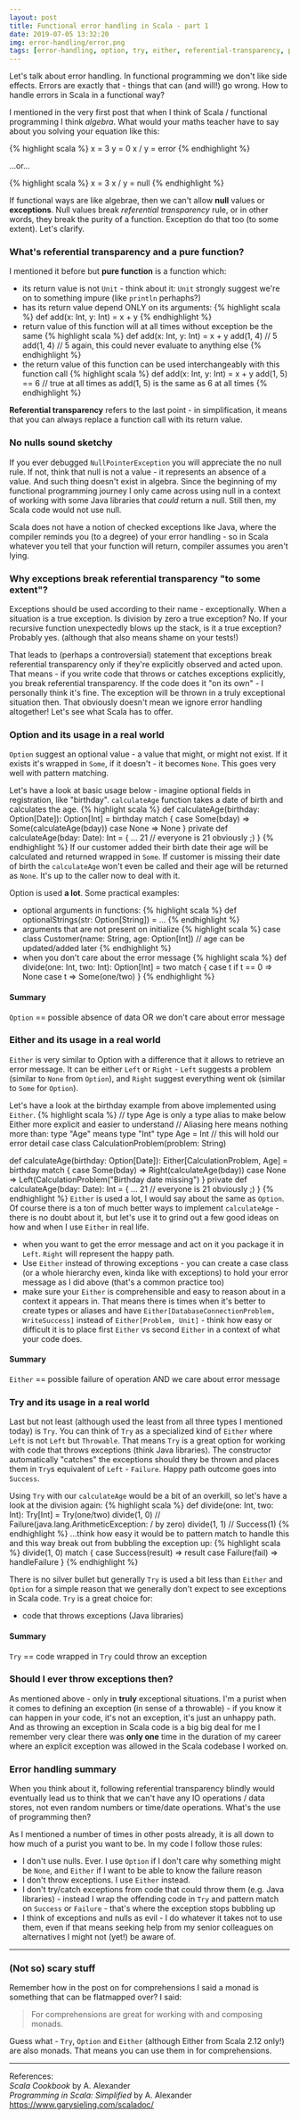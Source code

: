 ```yaml
---
layout: post
title: Functional error handling in Scala - part 1
date: 2019-07-05 13:32:20
img: error-handling/error.png 
tags: [error-handling, option, try, either, referential-transparency, pure-function, functional-programming]
---
```



Let's talk about error handling. In functional programming we don't like side effects. Errors are exactly that - things that can (and will!) go wrong. How to handle errors in Scala in a functional way?

I mentioned in the very first post that when I think of Scala / functional programming I think _algebra_. What would your maths teacher have to say about you solving your equation like this:

{% highlight scala %}
x = 3
y = 0
x / y = error
{% endhighlight %}

...or...

{% highlight scala %}
x = 3
x / y = null
{% endhighlight %}

If functional ways are like algebrae, then we can't allow <b>null</b> values or <b>exceptions</b>. Null values break _referential transparency_ rule, or in other words, they break the purity of a function. Exception do that too (to some extent). Let's clarify.

### What's referential transparency and a pure function?
I mentioned it before but <b>pure function</b> is a function which:
* its return value is not `Unit` - think about it: `Unit` strongly suggest we're on to something impure (like `println` perhaphs?)
* has its return value depend ONLY on its arguments:
{% highlight scala %}
def add(x: Int, y: Int) = x + y
{% endhighlight %}
* return value of this function will at all times without exception be the same
{% highlight scala %}
def add(x: Int, y: Int) = x + y
add(1, 4) // 5
add(1, 4) // 5 again, this could never evaluate to anything else
{% endhighlight %}
* the return value of this function can be used interchangeably with this function call
{% highlight scala %}
def add(x: Int, y: Int) = x + y
add(1, 5) == 6 // true at all times as add(1, 5) is the same as 6 at all times
{% endhighlight %}

<b>Referential transparency</b> refers to the last point - in simplification, it means that you can always replace a function call with its return value.

### No nulls sound sketchy
If you ever debugged `NullPointerException` you will appreciate the no null rule. If not, think that null is not a value - it represents an absence of a value. And such thing doesn't exist in algebra. Since the beginning of my functional programming journey I only came across using null in a context of working with some Java libraries that _could_ return a null. Still then, my Scala code would not use null.

Scala does not have a notion of checked exceptions like Java, where the compiler reminds you (to a degree) of your error handling - so in Scala whatever you tell that your function will return, compiler assumes you aren't lying.

### Why exceptions break referential transparency "to some extent"?
Exceptions should be used according to their name - exceptionally. When a situation is a true exception. Is division by zero a true exception? No. If your recursive function unexpectedly blows up the stack, is it a true exception? Probably yes. (although that also means shame on your tests!)

That leads to (perhaps a controversial) statement that exceptions break referential transparency only if they're explicitly observed and acted upon. That means - if you write code that throws or catches exceptions explicitly, you break referential transparency. If the code does it "on its own" - I personally think it's fine. The exception will be thrown in a truly exceptional situation then. That obviously doesn't mean we ignore error handling altogether! Let's see what Scala has to offer.


### Option and its usage in a real world
`Option` suggest an optional value - a value that might, or might not exist. If it exists it's wrapped in `Some`, if it doesn't - it becomes `None`. This goes very well with pattern matching.
 
 Let's have a look at basic usage below - imagine optional fields in registration, like "birthday". `calculateAge` function takes a date of birth and calculates the age.
{% highlight scala %}
def calculateAge(birthday: Option[Date]): Option[Int] =
    birthday match {
        case Some(bday) => Some(calculateAge(bday))
        case None => None
    }
private def calculateAge(bday: Date): Int = {
    ...
    21 // everyone is 21 obviously ;)
 }
{% endhighlight %}
If our customer added their birth date their age will be calculated and returned wrapped in `Some`. If customer is missing their date of birth the `calculateAge` won't even be called and their age will be returned as `None`. It's up to the caller now to deal with it.

Option is used <b>a lot</b>. Some practical examples:
* optional arguments in functions:
{% highlight scala %}
def optionalStrings(str: Option[String]) = ...
{% endhighlight %}
* arguments that are not present on initialize
{% highlight scala %}
case class Customer(name: String, age: Option[Int]) 
// age can be updated/added later
{% endhighlight %}
* when you don't care about the error message
{% highlight scala %}
def divide(one: Int, two: Int): Option[Int] =
   two match {
    case t if t == 0 => None
    case t => Some(one/two)
   }
{% endhighlight %}

#### Summary
`Option` == possible absence of data OR we don't care about error message

### Either and its usage in a real world
`Either` is very similar to Option with a difference that it allows to retrieve an error message. It can be either `Left` or `Right` - `Left` suggests a problem (similar to `None` from `Option`), and `Right` suggest everything went ok (similar to `Some` for `Option`).

Let's have a look at the birthday example from above implemented using `Either`.
{% highlight scala %}
// type Age is only a type alias to make below Either more explicit and easier to understand
// Aliasing here means nothing more than: type "Age" means type "Int"
type Age = Int 
// this will hold our error detail
case class CalculationProblem(problem: String) 

def calculateAge(birthday: Option[Date]): Either[CalculationProblem, Age] =
    birthday match {
        case Some(bday) => Right(calculateAge(bday))
        case None => Left(CalculationProblem("Birthday date missing")
    }
private def calculateAge(bday: Date): Int = {
    ...
    21 // everyone is 21 obviously ;)
 }
{% endhighlight %}
`Either` is used a lot, I would say about the same as `Option`. Of course there is a ton of much better ways to implement `calculateAge` - there is no doubt about it, but let's use it to grind out a few good ideas on how and when I use `Either` in real life.

* when you want to get the error message and act on it you package it in `Left`. `Right` will represent the happy path.
* Use `Either` instead of throwing exceptions - you can create a case class (or a whole hierarchy even, kinda like with exceptions) to hold your error message as I did above (that's a common practice too)
* make sure your `Either` is comprehensible and easy to reason about in a context it appears in. That means there is times when it's better to create types or aliases and have `Either[DatabaseConnectionProblem, WriteSuccess]` instead of `Either[Problem, Unit]` - think how easy or difficult it is to place first `Either` vs second `Either` in a context of what your code does.

#### Summary
`Either` == possible failure of operation AND we care about error message


### Try and its usage in a real world
Last but not least (although used the least from all three types I mentioned today) is `Try`.
You can think of `Try` as a specialized kind of `Either` where `Left` is not `Left` but `Throwable`. That means `Try` is a great option for working with code that throws exceptions (think Java libraries). The constructor automatically "catches" the exceptions should they be thrown and places them in `Try`s equivalent of `Left` - `Failure`. Happy path outcome goes into `Success`.

Using `Try` with our `calculateAge` would be a bit of an overkill, so let's have a look at the division again:
{% highlight scala %}
def divide(one: Int, two: Int): Try[Int] = Try(one/two)
divide(1, 0) // Failure(java.lang.ArithmeticException: / by zero)
divide(1, 1) // Success(1)
{% endhighlight %}
...think how easy it would be to pattern match to handle this and this way break out from bubbling the exception up:
{% highlight scala %}
divide(1, 0) match {
    case Success(result) => result
    case Failure(fail) => handleFailure
}
{% endhighlight %}

There is no silver bullet but generally `Try` is used a bit less than `Either` and `Option` for a simple reason that we generally don't expect to see exceptions in Scala code. `Try` is a great choice for:
* code that throws exceptions (Java libraries)

#### Summary
`Try` == code wrapped in `Try` could throw an exception

### Should I ever throw exceptions then?
As mentioned above - only in <b>truly</b> exceptional situations. I'm a purist when it comes to defining an exception (in sense of a throwable) - if you know it can happen in your code, it's not an exception, it's just an unhappy path. And as throwing an exception in Scala code is a big big deal for me I remember very clear there was <b>only one</b> time in the duration of my career where an explicit exception was allowed in the Scala codebase I worked on.

 
### Error handling summary
When you think about it, following referential transparency blindly would eventually lead us to think that we can't have any IO operations / data stores, not even random numbers or time/date operations. What's the use of programming then? 

As I mentioned a number of times in other posts already, it is all down to how much of a purist you want to be. In my code I follow those rules:

* I don't use nulls. Ever. I use `Option` if I don't care why something might be `None`, and `Either` if I want to be able to know the failure reason
* I don't throw exceptions. I use `Either` instead.
* I don't try/catch exceptions from code that could throw them (e.g. Java libraries) - instead I wrap the offending code in `Try` and pattern match on `Success` or `Failure` - that's where the exception stops bubbling up
* I think of exceptions and nulls as evil - I do whatever it takes not to use them, even if that means seeking help from my senior colleagues on alternatives I might not (yet!) be aware of.


_____
### (Not so) scary stuff
Remember how in the post on for comprehensions I said a monad is something that can be flatmapped over? I said:
 >For comprehensions are great for working with and composing monads.
 
 Guess what - `Try`, `Option` and `Either` (although Either from Scala 2.12 only!) are also monads. That means you can use them in for comprehensions.
 
_____
References:<br>
_Scala Cookbook_ by A. Alexander <br>
_Programming in Scala: Simplified_ by A. Alexander <br>
https://www.garysieling.com/scaladoc/
